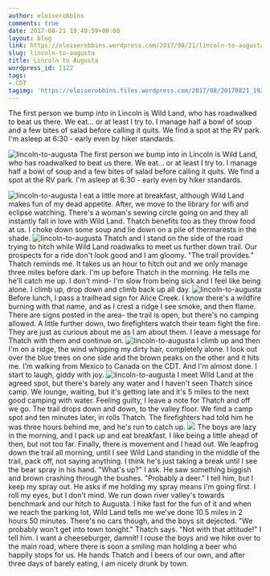 ```yaml
---
author: eloiserobbins
comments: true
date: 2017-08-21 19:49:59+00:00
layout: blog
link: https://eloiserobbins.wordpress.com/2017/08/21/lincoln-to-augusta/
slug: lincoln-to-augusta
title: Lincoln to Augusta
wordpress_id: 1122
tags:
- CDT
tagimg: 'https://eloiserobbins.files.wordpress.com/2017/08/20170821_192620.jpg'
---
```


The first person we bump into in Lincoln is Wild Land, who has roadwalked to beat us there. We eat... or at least I try to. I manage half a bowl of soup and a few bites of salad before calling it quits. We find a spot at the RV park. I'm asleep at 6:30 - early even by hiker standards.


![lincoln-to-augusta](https://eloiserobbins.files.wordpress.com/2017/08/20170821_192620.jpg)
The first person we bump into in Lincoln is Wild Land, who has roadwalked to beat us there. We eat... or at least I try to. I manage half a bowl of soup and a few bites of salad before calling it quits. We find a spot at the RV park. I'm asleep at 6:30 - early even by hiker standards.

![lincoln-to-augusta](https://eloiserobbins.files.wordpress.com/2017/08/20170822_070820.jpg)
I eat a little more at breakfast, although Wild Land makes fun of my dead appetite. After, we move to the library for wifi and eclipse watching. There's a woman's sewing circle going on and they all instantly fall in love with Wild Land. Thatch benefits too as they throw food at us. I choke down some soup and lie down on a pile of thermarests in the shade.
![lincoln-to-augusta](https://eloiserobbins.files.wordpress.com/2017/08/20170822_081912.jpg)
Thatch and I stand on the side of the road trying to hitch while Wild Land roadwalks to meet us further down trail. Our prospects for a ride don't look good and I am gloomy. "The trail provides." Thatch reminds me. It takes us an hour to hitch out and we only manage three miles before dark. I'm up before Thatch in the morning. He tells me he'll catch me up. I don't mind- I'm slow from being sick and I feel like being alone. I climb up, drop down and climb back up all day. 
![lincoln-to-augusta](https://eloiserobbins.files.wordpress.com/2017/08/20170822_123206.jpg)
Before lunch, I pass a trailhead sign for Alice Creek. I know there's a wildfire burning with that name, and as I crest a ridge I see smoke, and then flame. There are signs posted in the area- the trail is open, but there's no camping allowed. A little further down, two firefighters watch their team fight the fire. They are just as curious about me as I am about them. I leave a message for Thatch with them and continue on.
![lincoln-to-augusta](https://eloiserobbins.files.wordpress.com/2017/08/20170822_132329.jpg)
I climb up and then I'm on a ridge, the wind whipping my dirty hair, completely alone. I look out over the blue trees on one side and the brown peaks on the other and it hits me. I'm walking from Mexico to Canada on the CDT. And I'm almost done. I start to laugh, giddy with joy.
![lincoln-to-augusta](https://eloiserobbins.files.wordpress.com/2017/08/20170822_155100.jpg)
I meet Wild Land at the agreed spot, but there's barely any water and I haven't seen Thatch since camp. We lounge, waiting, but it's getting late and it's 5 miles to the next good camping with water. Feeling guilty, I leave a note for Thatch and off we go. The trail drops down and down, to the valley floor. We find a camp spot and ten minutes later, in rolls Thatch. The firefighters had told him he was three hours behind me, and he's run to catch up.
![](/data/user/0/org.wordpress.android/cache/20170823_1018031272371840.jpg)
The boys are lazy in the morning, and I pack up and eat breakfast. I like being a little ahead of then, but not too far. Finally, there is movement and I head out. We leapfrog down the trail all morning, until I see Wild Land standing in the middle of the trail, pack off, not saying anything. I think he's just taking a break until I see the bear spray in his hand. "What's up?" I ask. He saw something biggish and brown crashing through the bushes. "Probably a deer." I tell him, but I keep my spray out. He asks if me holding my spray means I'm going first. I roll my eyes, but I don't mind.
We run down river valley's towards benchmark and our hitch to Augusta. I hike fast for the fun of it and when we reach the parking lot, Wild Land tells me we've done 10.5 miles in 2 hours 50 minutes. There's no cars though, and the boys sit dejected. "We probably won't get into town tonight." Thatch says. "Not with that attitude!" I tell him. I want a cheeseburger, damnit! I rouse the boys and we hike over to the main road, where there is soon a smiling man holding a beer who happily stops for us. He hands Thatch and I beers of our own, and after three days of barely eating, I am nicely drunk by town.
